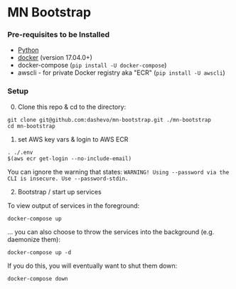 # MN Bootstrap

### Pre-requisites to be Installed

* [Python](https://www.python.org/downloads/)
* [docker](https://docs.docker.com/engine/installation/) (version 17.04.0+)
* docker-compose (`pip install -U docker-compose`)
* awscli - for private Docker registry aka "ECR" (`pip install -U awscli`)

### Setup

0. Clone this repo & cd to the directory:

```
git clone git@github.com:dashevo/mn-bootstrap.git ./mn-bootstrap
cd mn-bootstrap
```

1. set AWS key vars & login to AWS ECR

```
. ./.env
$(aws ecr get-login --no-include-email)
```

You can ignore the warning that states: `WARNING! Using --password via the CLI is insecure. Use --password-stdin.`

2. Bootstrap / start up services

To view output of services in the foreground:

```
docker-compose up
```

... you can also choose to throw the services into the background (e.g. daemonize them):

```
docker-compose up -d
```

If you do this, you will eventually want to shut them down:

```
docker-compose down
```
